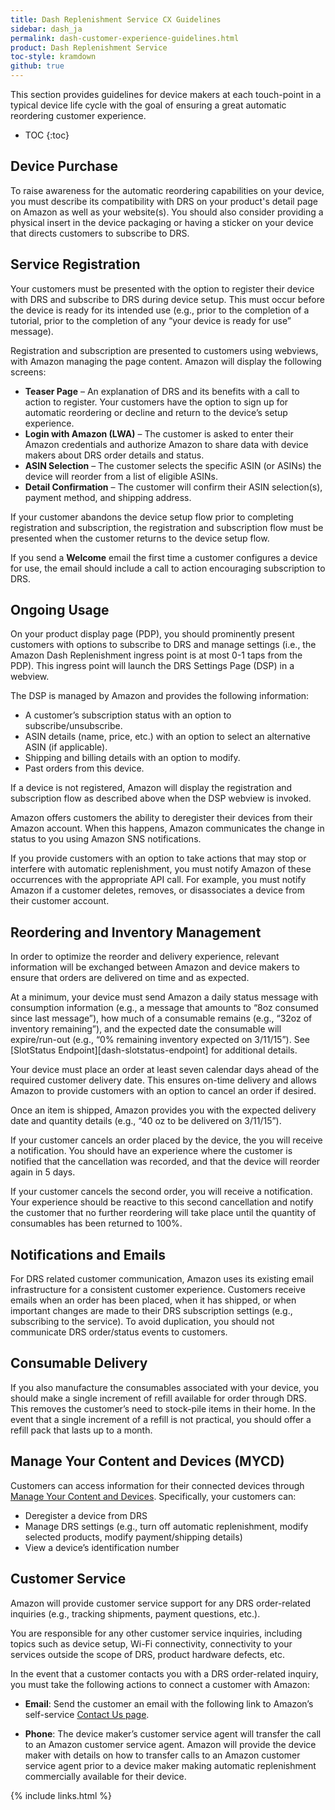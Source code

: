 ```yaml
---
title: Dash Replenishment Service CX Guidelines
sidebar: dash_ja
permalink: dash-customer-experience-guidelines.html
product: Dash Replenishment Service
toc-style: kramdown
github: true
---
```


This section provides guidelines for device makers at each touch-point in a typical device life cycle with the goal of ensuring a great automatic reordering customer experience.

* TOC
{:toc}

## Device Purchase

To raise awareness for the automatic reordering capabilities on your device, you must describe its compatibility with DRS on your product's detail page on Amazon as well as your website(s). You should also consider providing a physical insert in the device packaging or having a sticker on your device that directs customers to subscribe to DRS.

## Service Registration

Your customers must be presented with the option to register their device with DRS and subscribe to DRS during device setup. This must occur before the device is ready for its intended use (e.g., prior to the completion of a tutorial, prior to the completion of any “your device is ready for use” message).

Registration and subscription are presented to customers using webviews, with Amazon managing the page content. Amazon will display the following screens:

* **Teaser Page** – An explanation of DRS and its benefits with a call to action to register. Your customers have the option to sign up for automatic reordering or decline and return to the device’s setup experience.
* **Login with Amazon (LWA)** – The customer is asked to enter their Amazon credentials and authorize Amazon to share data with device makers about DRS order details and status.
* **ASIN Selection** – The customer selects the specific ASIN (or ASINs) the device will reorder from a list of eligible ASINs.
* **Detail Confirmation** – The customer will confirm their ASIN selection(s), payment method, and shipping address.

If your customer abandons the device setup flow prior to completing registration and subscription, the registration and subscription flow must be presented when the customer returns to the device setup flow.

If you send a **Welcome** email the first time a customer configures a device for use, the email should include a call to action encouraging subscription to DRS.

## Ongoing Usage

On your product display page (PDP), you should prominently present customers with options to subscribe to DRS and manage settings (i.e., the Amazon Dash Replenishment ingress point is at most 0-1 taps from the PDP). This ingress point will launch the DRS Settings Page (DSP) in a webview.

   The DSP is managed by Amazon and provides the following information:  
   * A customer’s subscription status with an option to subscribe/unsubscribe.  
   * ASIN details (name, price, etc.) with an option to select an alternative ASIN (if applicable).  
   * Shipping and billing details with an option to modify.  
   * Past orders from this device.  

If a device is not registered, Amazon will display the registration and subscription flow as described above when the DSP webview is invoked.

Amazon offers customers the ability to deregister their devices from their Amazon account. When this happens, Amazon communicates the change in status to you using Amazon SNS notifications.

If you provide customers with an option to take actions that may stop or interfere with automatic replenishment, you must notify Amazon of these occurrences with the appropriate API call. For example, you must notify Amazon if a customer deletes, removes, or disassociates a device from their customer account.

## Reordering and Inventory Management

In order to optimize the reorder and delivery experience, relevant information will be exchanged between Amazon and device makers to ensure that orders are delivered on time and as expected.

At a minimum, your device must send Amazon a daily status message with consumption information (e.g., a message that amounts to “8oz consumed since last message”), how much of a consumable remains (e.g., “32oz of inventory remaining”), and the expected date the consumable will expire/run-out (e.g., “0% remaining inventory expected on 3/11/15”). See [SlotStatus Endpoint][dash-slotstatus-endpoint] for additional details.

Your device must place an order at least seven calendar days ahead of the required customer delivery date. This ensures on-time delivery and allows Amazon to provide customers with an option to cancel an order if desired.

Once an item is shipped, Amazon provides you with the expected delivery date and quantity details (e.g., “40 oz to be delivered on 3/11/15”).

If your customer cancels an order placed by the device, the you will receive a notification. You should have an experience where the customer is notified that the cancellation was recorded, and that the device will reorder again in 5 days.

If your customer cancels the second order, you will receive a notification. Your experience should be reactive to this second cancellation and notify the customer that no further reordering will take place until the quantity of consumables has been returned to 100%.

## Notifications and Emails

For DRS related customer communication, Amazon uses its existing email infrastructure for a consistent customer experience. Customers receive emails when an order has been placed, when it has shipped, or when important changes are made to their DRS subscription settings (e.g., subscribing to the service). To avoid duplication, you should not communicate DRS order/status events to customers.

## Consumable Delivery

If you also manufacture the consumables associated with your device, you should make a single increment of refill available for order through DRS. This removes the customer’s need to stock-pile items in their home. In the event that a single increment of a refill is not practical, you should offer a refill pack that lasts up to a month.

## Manage Your Content and Devices (MYCD)

Customers can access information for their connected devices through [Manage Your Content and Devices](https://www.amazon.com/mn/dcw/myx.html). Specifically, your customers can:

* Deregister a device from DRS
* Manage DRS settings (e.g., turn off automatic replenishment, modify selected products, modify payment/shipping details)
* View a device’s identification number

## Customer Service

Amazon will provide customer service support for any DRS order-related inquiries (e.g., tracking shipments, payment questions, etc.).

You are responsible for any other customer service inquiries, including topics such as device setup, Wi-Fi connectivity, connectivity to your services outside the scope of DRS, product hardware defects, etc.

In the event that a customer contacts you with a DRS order-related inquiry, you must take the following actions to connect a customer with Amazon:

* **Email**: Send the customer an email with the following link to Amazon’s self-service [Contact Us page](http://www.amazon.com/gp/help/contact-us/general-questions.html).

* **Phone**: The device maker’s customer service agent will transfer the call to an Amazon customer service agent. Amazon will provide the device maker with details on how to transfer calls to an Amazon customer service agent prior to a device maker making automatic replenishment commercially available for their device.

{% include links.html %}
